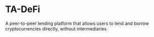# TA-DeFi
A peer-to-peer lending platform that allows users to lend and borrow cryptocurrencies directly, without intermediaries
